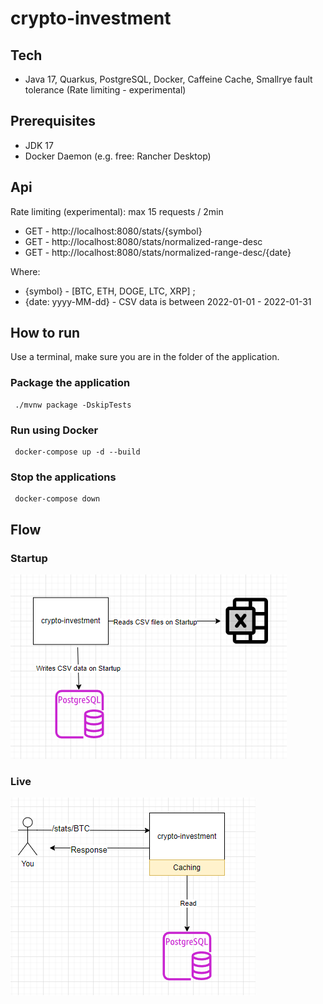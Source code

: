 # crypto-investment


## Tech
  - Java 17, Quarkus, PostgreSQL, Docker, Caffeine Cache, Smallrye fault tolerance (Rate limiting - experimental)

## Prerequisites
 - JDK 17
 - Docker Daemon (e.g. free:  Rancher Desktop)

## Api

Rate limiting (experimental): max 15 requests / 2min
 
 - GET - http://localhost:8080/stats/{symbol}
 - GET - http://localhost:8080/stats/normalized-range-desc
 - GET - http://localhost:8080/stats/normalized-range-desc/{date}

Where: 
- {symbol} - [BTC, ETH, DOGE, LTC, XRP] ;
- {date: yyyy-MM-dd} - CSV data is between 2022-01-01 - 2022-01-31

## How to run

Use a terminal, make sure you are in the folder of the application.

### Package the application

```shell script
 ./mvnw package -DskipTests
```

### Run using Docker

```shell
 docker-compose up -d --build
```

### Stop the applications

```shell
 docker-compose down
```

## Flow

### Startup
![Alt text](src/main/resources/readme/d1.png?raw=true "Startup")

### Live

![Alt text](src/main/resources/readme/d2.png?raw=true "Startup")

